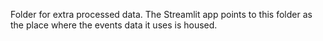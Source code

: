 Folder for extra processed data. The Streamlit app points to this folder as the place where the events data it uses is housed. 